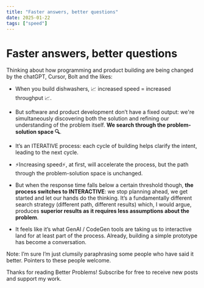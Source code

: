 ```yaml
---
title: "Faster answers, better questions"
date: 2025-01-22
tags: ["speed"]
---
```


# Faster answers, better questions

Thinking about how programming and product building are being changed by the chatGPT, Cursor, Bolt and the likes:

- When you build dishwashers, 📈 increased speed = increased throughput 📈.

- But software and product development don’t have a fixed output: we're simultaneously discovering both the solution and refining our understanding of the problem itself. **We search through the problem-solution space 🔍**.

- It’s an ITERATIVE process: each cycle of building helps clarify the intent, leading to the next cycle.

- ⚡Increasing speed⚡, at first, will accelerate the process, but the path through the problem-solution space is unchanged.

- But when the response time falls below a certain threshold though, **the process switches to INTERACTIVE**: we stop planning ahead, we get started and let our hands do the thinking. It’s a fundamentally different search strategy (different path, different results) which, I would argue, produces **superior results as it requires less assumptions about the problem**.

- It feels like it’s what GenAI / CodeGen tools are taking us to interactive land for at least part of the process. Already, building a simple prototype has become a conversation.


Note: I’m sure I’m just clumsily paraphrasing some people who have said it better. Pointers to these people welcome.

Thanks for reading Better Problems! Subscribe for free to receive new posts and support my work.